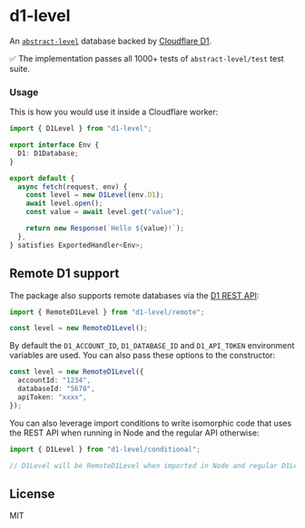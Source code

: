 # d1-level

An [`abstract-level`](https://github.com/Level/abstract-level) database backed by [Cloudflare D1](https://developers.cloudflare.com/d1/).

✅ The implementation passes all 1000+ tests of `abstract-level/test` test suite.

### Usage

This is how you would use it inside a Cloudflare worker:

```ts
import { D1Level } from "d1-level";

export interface Env {
  D1: D1Database;
}

export default {
  async fetch(request, env) {
    const level = new D1Level(env.D1);
    await level.open();
    const value = await level.get("value");

    return new Response(`Hello ${value}!`);
  },
} satisfies ExportedHandler<Env>;
```

## Remote D1 support

The package also supports remote databases via the [D1 REST API](https://developers.cloudflare.com/api/operations/cloudflare-d1-query-database):

```ts
import { RemoteD1Level } from "d1-level/remote";

const level = new RemoteD1Level();
```

By default the `D1_ACCOUNT_ID`, `D1_DATABASE_ID` and `D1_API_TOKEN` environment variables are used. You can also pass these options to the constructor:

```ts
const level = new RemoteD1Level({
  accountId: "1234",
  databaseId: "5678",
  apiToken: "xxxx",
});
```

You can also leverage import conditions to write isomorphic code that uses the REST API when running in Node and the regular API otherwise:

```ts
import { D1Level } from "d1-level/conditional";

// D1Level will be RemoteD1Level when imported in Node and regular D1Level in all other environments.
```

## License

MIT
